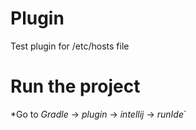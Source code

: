 # Plugin
Test plugin for /etc/hosts file
# Run the project
*Go to *Gradle* -> *plugin* -> *intellij* -> *runIde*`